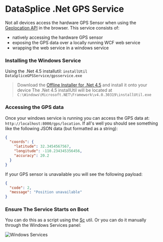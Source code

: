 # DataSplice .Net GPS Service

Not all devices access the hardware GPS Sensor when using the [Geolocation API](http://dev.w3.org/geo/api/spec-source.html) in the browser. This service consists of:

- natively accessing the hardware GPS sensor
- exposing the GPS data over a locally running WCF web service
- wrapping the web service in a windows service

### Installing the Windows Service

Using the .Net 4.5 installutil: `installUtil DataSpliceGPSService/gpsservice.exe`

> Download the [Offline Installer for .Net 4.5](http://www.microsoft.com/en-us/download/details.aspx?id=40779) and install it onto your device
> The .Net 4.5 installUtil will be located at `C:\Windows\Microsoft.NET\Framework\v4.0.30319\installUtil.exe` 

### Accessing the GPS data

Once your windows service is running you can access the GPS data at: `http://localhost:8000/gps/location`. If all's well you should see something like the following JSON data (but formatted as a string):

```json
{
  "coords": {
    "latitude": 32.3454567567,
    "longitude": -110.234345356456,
    "accuracy": 20.2
  }
}
```

If your GPS sensor is unavailable you will see the following payload:

```json
{
  "code": 2,
  "message": "Position unavailable"
}
```

### Ensure The Service Starts on Boot

You can do this as a script using the [Sc](http://technet.microsoft.com/en-us/library/cc990290.aspx) util. Or you can do it manually through the Windows Services panel:

![Windows Services](http://i.imgur.com/RJayFhC.png)
